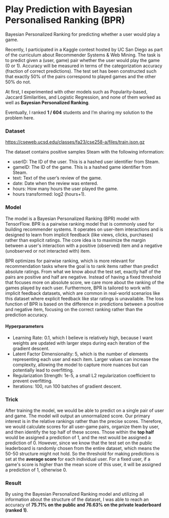 # Play Prediction with Bayesian Personalised Ranking (BPR)
Bayesian Personalized Ranking for predicting whether a user would play a game.

Recently, I participated in a Kaggle contest hosted by UC San Diego as part of the curriculum about Recommender Systems & Web Mining.
The task is to predict given a (user, game) pair whether the user would play the game (0 or 1). Accuracy will be measured in terms of the categorization accuracy (fraction of correct predictions). The test set has been constructed such that exactly 50% of the pairs correspond to played games and the other 50% do not.

At first, I experimented with other models such as Popularity-based, Jaccard Similarities, and Logistic Regression, and none of them worked as well as **Bayesian Personalized Ranking**.

Eventually, I ranked **1 / 604** students and I’m sharing my solution to the problem here.

### Dataset
https://cseweb.ucsd.edu/classes/fa23/cse258-a/files/train.json.gz

The dataset contains positive samples Steam with the following information:
- userID: The ID of the user. This is a hashed user identifier from Steam.
- gameID: The ID of the game. This is a hashed game identifier from Steam.
- text: Text of the user’s review of the game.
- date: Date when the review was entered.
- hours: How many hours the user played the game.
- hours transformed: log2 (hours+1).

### Model
The model is a Bayesian Personalized Ranking (BPR) model with TensorFlow. BPR is a pairwise ranking model that is commonly used for building recommender systems. It operates on user-item interactions and is designed to learn from implicit feedback (like views, clicks, purchases) rather than explicit ratings. The core idea is to maximize the margin between a user's interaction with a positive (observed) item and a negative (unobserved or not interacted with) item.

BPR optimizes for pairwise ranking, which is more relevant for recommendation tasks where the goal is to rank items rather than predict absolute ratings. From what we know about the test set, exactly half of the pairs are positive and half are negative. Instead of having a fixed threshold that focuses more on absolute score, we care more about the ranking of the games played by each user. Furthermore, BPR is tailored to work with implicit feedback datasets, which are common in real-world scenarios like this dataset where explicit feedback like star ratings is unavailable. The loss function of BPR is based on the difference in predictions between a positive and negative item, focusing on the correct ranking rather than the prediction accuracy.

#### Hyperparameters
- Learning Rate: 0.1, which I believe is relatively high, because I want weights are updated with larger steps during each iteration of the gradient descent. 
- Latent Factor Dimensionality: 5, which is the number of elements representing each user and each item. Larger values can increase the complexity, allowing the model to capture more nuances but can potentially lead to overfitting.
- Regularization Strength: 1e-5, a small L2 regularization coefficient to prevent overfitting.
- Iterations: 100, run 100 batches of gradient descent.

### Trick
After training the model, we would be able to predict on a single pair of user and game. The model will output an unnormalized score. Our primary interest is in the relative rankings rather than the precise scores. Therefore, we would calculate scores for all user-game pairs, organize them by user, and then identify the top half of these scores. Those within the **top half** would be assigned a prediction of 1, and the rest would be assigned a prediction of 0. However, since we know that the test set on the public leaderboard is randomly chosen from the entire dataset, which means the 50-50 structure might not hold. So the threshold for making predictions is set at the **average score** for each individual user. For a fixed user, if a game's score is higher than the mean score of this user, it will be assigned a prediction of 1, otherwise 0.

### Result
By using the Bayesian Personalized Ranking model and utilizing all information about the structure of the dataset, I was able to reach an accuracy of **75.71% on the public and 76.63% on the private leaderboard (ranked 1)**.
